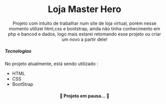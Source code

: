 <!-- nome do projeto -->
<h1 align="center"> Loja Master Hero </h1>

<!-- descrição do projeto -->
<p align="center"> Projeto com intuito de trabalhar num site de loja virtual, porém
nesse momento utilizei html,css e bootstrap, ainda não tinha conhecimento em php e bancod e dados,
logo mais estarei retomando esse projeto ou criar um novo a partir dele!</p>


<!-- sobre as tecnologias -->
<h5 align="left">Tecnologias</h5>
<p id="tecnologias"  align="left">No projeto atualmente, está sendo utilizado :
<ul>
<li>HTML</li>
<li>CSS</li>
<li>BootStrap</li>
</ul>

</p>

<h4 align="center">
        🚧   Projeto em pausa...  🚧
</h4>

